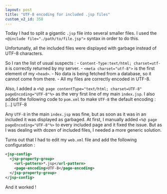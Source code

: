 ```yaml
---
layout: post
title: "UTF-8 encoding for included .jsp files"
custom_v2_id: 358
---
```


Today I had to split a gigantic `.jsp` file into several smaller files. I used
the `<@include file="./path/to/file.jsp">` syntax in order to do this.

Unfortunatly, all the included files were displayed with garbage instead of
UTF-8 characters.

So I ran the list of usual suspects : - `Content-Type:text/html;
charset=utf-8` is correctly returned by my server. - `<meta charset="utf-8">`
is the first element of my `<head>`. - No data is being fetched from a
database, so it cannot come from there. - All my files are correctly encoded
in UTF-8.

Also, I added a `<%@ page contentType="text/html; charset=UTF-8"
pageEncoding="UTF-8"%>` as the very first line of my main `index.jsp`. I also
added the following code to `pom.xml` to make `UTF-8` the default encoding :
[...] UTF-8

Any `UTF-8` in the main `index.jsp` was fine, but as soon as it was in an
included it was displayed as garbaged. At first, I manually added `<%@ page
pageEncoding="UTF-8"%>` to every included page and it fixed the issue. But as
I was dealing with dozen of included files, I needed a more generic solution.

Turns out that I had to edit my `web.xml` file and add the following
configuration :


```xml
<jsp-config>
  <jsp-property-group>
    <url-pattern>*.jsp</url-pattern>
    <page-encoding>UTF-8</page-encoding>
  </jsp-property-group>
</jsp-config>
```

And it worked !

